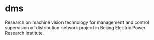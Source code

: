 # dms
  Research on machine vision technology for management and control supervision of distribution network project in Beijing Electric Power Research Institute.
